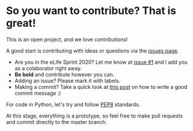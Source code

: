 # So you want to contribute? That is great! 

This is an open project, and we love contributions!

A good start is contributing with ideas or questions via the [issues page](https://github.com/lubianat/annotate_them_all/issues). 

* Are you in the eLife Sprint 2020? Let me know at [issue #1](https://github.com/lubianat/annotate_them_all/issues/1) and I add you as a colaborator right away. 
* **Be bold** and contribute however you can.  
* Adding an issue? Please mark it with labels. 
* Making a commit? Take a quick look at [this post](https://chris.beams.io/posts/git-commit/) on how to write a good commit message :)

For code in Python, let's try and follow [PEP8](https://pybit.es/pep8.html) standards. 

At this stage, everything is a prototype, so feel free to make pull requests and commit directly to the master branch. 
